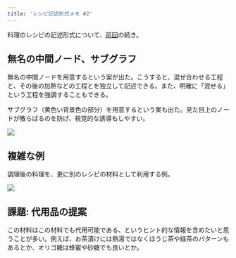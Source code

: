 ```yaml
---
title: 'レシピ記述形式メモ #2'
---
```

料理のレシピの記述形式について、[前回](https://r7kamura.com/articles/2022-05-13-mermaid-recipe-memo)の続き。

無名の中間ノード、サブグラフ
--------------

無名の中間ノードを用意するという案が出た。こうすると、混ぜ合わせる工程と、その後の加熱などの工程とを独立して記述できる。また、明確に「混ぜる」という工程を強調することもできる。

サブグラフ（黄色い背景色の部分）を用意するという案も出た。見た目上のノードが散らばるのを防げ、視覚的な誘導もしやすい。

![](https://lh3.googleusercontent.com/J6mqkmDJyji5gNzTfkHDRRLBLxAOC0RePsczWYNuiaiqotzCBpVfIWrTFx5j8JAdaWCms3NdPKcFMkIiqOpQSzIqUGenPLZrIw3GWNCHqk6NUdmO_xMl14XdoDIgyFDsfSy7IHYjb7fPSpy40-S4Hg)

複雑な例
----

調理後の料理を、更に別のレシピの材料として利用する例。

![](https://lh4.googleusercontent.com/BqSDzaSnyNwlAcDqhUr9miYd7RXVAmvVqYS-gMa4L1odemQ6wO3lvY1Whq5oJv7Jf6OTz_4FSPSuX2Ajxai__zSRYDlNuh72UGUXIrI_G6UXM6jCwpNlq-vM2Bf02pTECq_8-MZc9l-e6yfRbXbr9Q)

課題: 代用品の提案
----------

この材料はこの材料でも代用可能である、というヒント的な情報を含めたいと思うことが多い。例えば、お茶漬けには熱湯ではなくほうじ茶や緑茶のパターンもあるとか、オリゴ糖は蜂蜜や砂糖でも良いとか。
